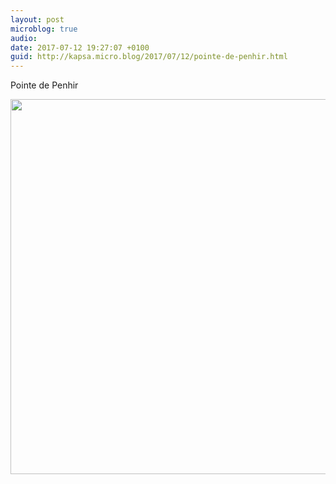 ```yaml
---
layout: post
microblog: true
audio: 
date: 2017-07-12 19:27:07 +0100
guid: http://kapsa.micro.blog/2017/07/12/pointe-de-penhir.html
---
```

Pointe de Penhir

<img src="http://jeankapsa.com/uploads/2017/88d0415eae.jpg" width="600" height="600" style="height: auto" />
